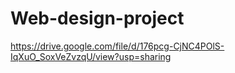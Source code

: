 # Web-design-project
https://drive.google.com/file/d/176pcg-CjNC4POlS-IqXuO_SoxVeZvzqU/view?usp=sharing
